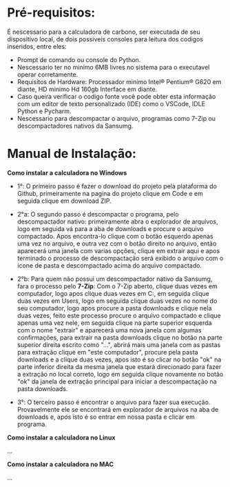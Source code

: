 <h1>Pré-requisitos: </h1>

É nescessario para a calculadora de carbono, ser executada de seu dispositivo local, de dois possiveis consoles para leitura dos codigos inseridos, entre eles:

- Prompt de comando ou console do Python.
- Nescessario ter no minímo 6MB livres no sistema para o executavel operar corretamente.
- Requisitos de Hardware: Processador minímo Intel® Pentium® G620 em diante, HD minimo Hd 160gb Interface em diante. 
- Caso queira verificar o codigo fonte você pode obter esta informação com um editor de texto personalizado (IDE) como o VSCode, IDLE Python e Pycharm.
- Nescessario para descompactar o arquivo, programas como 7-Zip ou descompactadores nativos da Sansumg.

<h1>Manual de Instalação: </h1>

**Como instalar a calculadora no Windows**

- 1°: O primeiro passo é fazer o download do projeto pela plataforma do Github, primeiramente na pagina do projeto clique em Code e em seguida clique em download ZIP.

- 2°a: O segundo passo é descompactar o programa, pelo descompactador nativo: primeiramente abra o explorador de arquivos, logo em seguida vá para a aba de downloads e procure o arquivo compactado. Apos encontra-lo clique com o botão esquerdo apenas uma vez no arquivo, e outra vez com o botão direito no arquivo, então aparecerá uma janela com varias opçôes, clique em extrair aqui e apos terminado o processo de descompactação será exibido o arquivo com o icone de pasta e descompactado acima do arquivo compactado.

- 2°b: Para quem não possui um descompactador nativo da Sansumg, fara o processo pelo <b>7-Zip</b>: Com o 7-Zip aberto, clique duas vezes em computador, logo apos clique duas vezes em C:, em seguida clique duas vezes em Users, logo em seguida clique duas vezes no nome do seu computador, logo apos procure a pasta downloads e clique nela duas vezes, feito este processo procure o arquivo compactado e clique apenas uma vez nele, em seguida clique na parte superior esquerda com o nome "extrair" e aparecerá uma nova janela com algumas confirmações, para extrair na pasta downloads clique no botão na parte superior direita escrito como "...", abrirá mais uma janela com as pastas para extração clique em "este computador", procure pela pasta downloads e a clique duas vezes, apos isto é so clicar no botão "ok" na parte inferior direita da mesma janela que estará direcionado para fazer a extração no local correto, logo em seguida clique novamente no botão "ok" da janela de extração principal para iniciar a descompactação na pasta downloads.

- 3°: O terceiro passo é encontrar o arquivo para fazer sua execução. Provavelmente ele se encontrará em explorador de arquivos na aba de downloads e, apos isto é so entrar em nossa pasta e clicar em programa.

**Como instalar a calculadora no Linux**

...

**Como instalar a calculadora no MAC**

...


